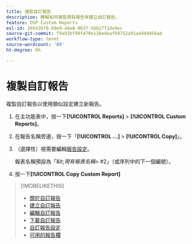 ```yaml
---
title: 複製自訂報告
description: 瞭解如何複製現有報告來建立自訂報告。
feature: DSP Custom Reports
exl-id: 20542bf8-69e9-44e0-9637-56b27f2de9ec
source-git-commit: f9a93bf99f470e128edeaf69752a91a44dd456ab
workflow-type: tm+mt
source-wordcount: '89'
ht-degree: 0%

---
```


# 複製自訂報告

複製自訂報告以使用類似設定建立新報告。

1. 在主功能表中，按一下&#x200B;**[!UICONTROL Reports]** > **[!UICONTROL Custom Reports]**。

1. 在報告名稱旁邊，按一下「**[!UICONTROL ...]** > **[!UICONTROL Copy]**」。

1. （選擇性）視需要編輯[報告設定](/help/dsp/reports/report-settings.md)。

   報表名稱預設為「\&lt;*現有報表名稱*\> \#2」（或序列中的下一個編號）。

1. 按一下&#x200B;**[!UICONTROL Copy Custom Report]**

>[!MORELIKETHIS]
>
>* [關於自訂報告](/help/dsp/reports/report-about.md)
>* [建立自訂報告](/help/dsp/reports/report-create.md)
>* [編輯自訂報告](/help/dsp/reports/report-edit.md)
>* [下載自訂報告](/help/dsp/reports/report-download.md)
>* [自訂報告設定](/help/dsp/reports/report-settings.md)
>* [可用的報告欄](/help/dsp/reports/report-columns.md)
